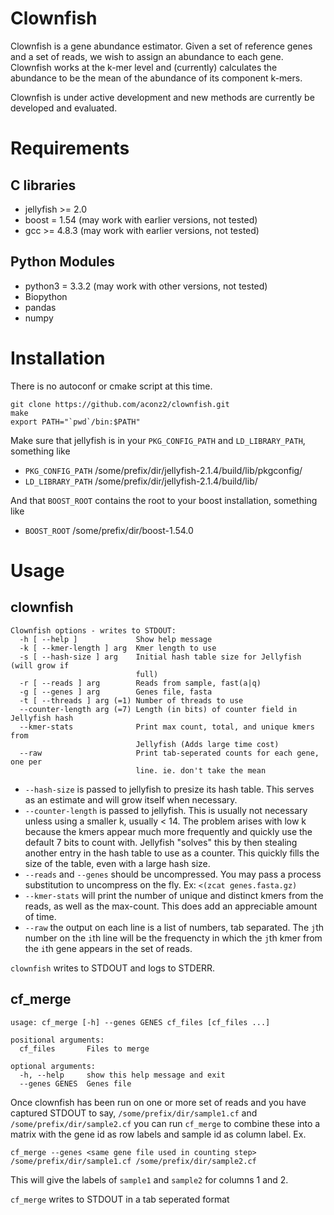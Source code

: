 # Clownfish #
Clownfish is a gene abundance estimator. Given a set of reference genes and a
set of reads, we wish to assign an abundance to each gene. Clownfish works at
the k-mer level and (currently) calculates the abundance to be the mean of the
abundance of its component k-mers.

Clownfish is under active development and new methods are currently be developed and evaluated.

# Requirements #

## C libraries ##
- jellyfish >= 2.0
- boost = 1.54 (may work with earlier versions, not tested)
- gcc >= 4.8.3 (may work with earlier versions, not tested)

## Python Modules ##
- python3 = 3.3.2 (may work with other versions, not tested)
- Biopython
- pandas
- numpy

# Installation #
There is no autoconf or cmake script at this time.

```
git clone https://github.com/aconz2/clownfish.git
make
export PATH="`pwd`/bin:$PATH"
```

Make sure that jellyfish is in your `PKG_CONFIG_PATH` and `LD_LIBRARY_PATH`, something like
- `PKG_CONFIG_PATH` /some/prefix/dir/jellyfish-2.1.4/build/lib/pkgconfig/ 
- `LD_LIBRARY_PATH` /some/prefix/dir/jellyfish-2.1.4/build/lib/ 

And that `BOOST_ROOT` contains the root to your boost installation, something like
- `BOOST_ROOT` /some/prefix/dir/boost-1.54.0

# Usage #

## clownfish ##

```
Clownfish options - writes to STDOUT:
  -h [ --help ]             Show help message
  -k [ --kmer-length ] arg  Kmer length to use
  -s [ --hash-size ] arg    Initial hash table size for Jellyfish (will grow if
                            full)
  -r [ --reads ] arg        Reads from sample, fast(a|q)
  -g [ --genes ] arg        Genes file, fasta
  -t [ --threads ] arg (=1) Number of threads to use
  --counter-length arg (=7) Length (in bits) of counter field in Jellyfish hash
  --kmer-stats              Print max count, total, and unique kmers from 
                            Jellyfish (Adds large time cost)
  --raw                     Print tab-seperated counts for each gene, one per 
                            line. ie. don't take the mean
```

- `--hash-size` is passed to jellyfish to presize its hash table. This serves
  as an estimate and will grow itself when necessary.
- `--counter-length` is passed to jellyfish. This is usually not necessary
  unless using a smaller k, usually < 14. The problem arises with low k because
the kmers appear much more frequently and quickly use the default 7 bits to
count with. Jellyfish "solves" this by then stealing another entry in the hash
table to use as a counter. This quickly fills the size of the table, even with
a large hash size.
- `--reads` and `--genes` should be uncompressed. You may pass a process
  substitution to uncompress on the fly. Ex: `<(zcat genes.fasta.gz)`
- `--kmer-stats` will print the number of unique and distinct kmers from the
  reads, as well as the max-count. This does add an appreciable amount of time.
- `--raw` the output on each line is a list of numbers, tab separated. The
  `j`th number on the `i`th line will be the frequencty in which the `j`th kmer
from the `i`th gene appears in the set of reads.

`clownfish` writes to STDOUT and logs to STDERR.

## cf_merge ## 

```
usage: cf_merge [-h] --genes GENES cf_files [cf_files ...]

positional arguments:
  cf_files       Files to merge

optional arguments:
  -h, --help     show this help message and exit
  --genes GENES  Genes file
```

Once clownfish has been run on one or more set of reads and you have captured
STDOUT to say, `/some/prefix/dir/sample1.cf` and `/some/prefix/dir/sample2.cf`
you can run `cf_merge` to combine these into a matrix with the gene id as row
labels and sample id as column label. Ex.

```
cf_merge --genes <same gene file used in counting step> /some/prefix/dir/sample1.cf /some/prefix/dir/sample2.cf
```

This will give the labels of `sample1` and `sample2` for columns 1 and 2.

`cf_merge` writes to STDOUT in a tab seperated format
